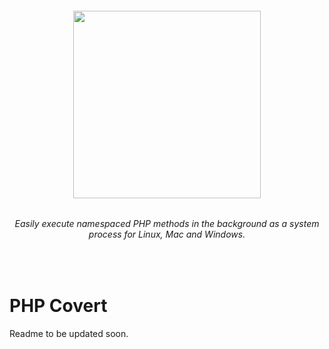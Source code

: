 <h6 align="center">
    <img src="https://github.com/stephenlake/php-covert/blob/master/docs/assets/php-covert.png" width="300"/>
</h6>

<h6 align="center">
    Easily execute namespaced PHP methods in the background as a system process for Linux, Mac and Windows.
</h6>

<br>

# PHP Covert
Readme to be updated soon.

